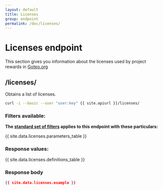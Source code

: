 ```yaml
---
layout: default
title: Licenses
group: endpoint
permalink: /doc/licenses/
---
```

# Licenses endpoint

This section gives you information about the licenses used by project rewards in [Goteo.org](http://goteo.org)

<a name="licenses"></a>
## /licenses/

Obtains a list of licenses.

```bash
curl -i --basic --user "user:key" {{ site.apiurl }}/licenses/
```

### Filters available:

**The [standard set of filters](/doc/filters) applies to this endpoint with these particulars:**

{{ site.data.licenses.parameters_table }}

### Response values:

{{ site.data.licenses.definitions_table }}

### Response body

```json
{{ site.data.licenses.example }}
```
